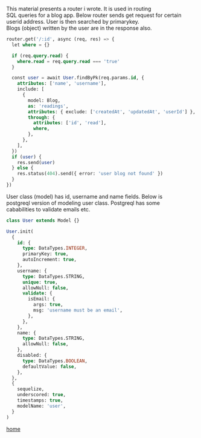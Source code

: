 This material presents a router i wrote. It is used in routing  
SQL queries for a blog app. Below router sends get request for certain  
userid address. User is then searched by primarykey.  
Blogs (object) written by the user are in the response also.

```sql
router.get('/:id', async (req, res) => {
  let where = {}

  if (req.query.read) {
    where.read = req.query.read === 'true'
  }

  const user = await User.findByPk(req.params.id, {
    attributes: ['name', 'username'],
    include: [
      {
        model: Blog,
        as: 'readings',
        attributes: { exclude: ['createdAt', 'updatedAt', 'userId'] },
        through: {
          attributes: ['id', 'read'],
          where,
        },
      },
    ],
  })
  if (user) {
    res.send(user)
  } else {
    res.status(404).send({ error: 'user blog not found' })
  }
})
```

User class (model) has id, username and name fields. Below is  
postgreql version of modeling user class. Postgreql has some  
cababilities to validate emails etc.

```sql
class User extends Model {}

User.init(
  {
    id: {
      type: DataTypes.INTEGER,
      primaryKey: true,
      autoIncrement: true,
    },
    username: {
      type: DataTypes.STRING,
      unique: true,
      allowNull: false,
      validate: {
        isEmail: {
          args: true,
          msg: 'username must be an email',
        },
      },
    },
    name: {
      type: DataTypes.STRING,
      allowNull: false,
    },
    disabled: {
      type: DataTypes.BOOLEAN,
      defaultValue: false,
    },
  },
  {
    sequelize,
    underscored: true,
    timestamps: true,
    modelName: 'user',
  }
)
```

[home](https://kaimhall.github.io/portfolio/)
